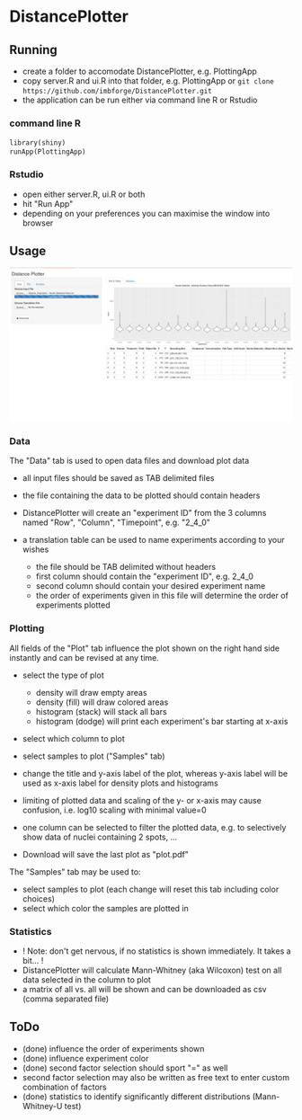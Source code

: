 # DistancePlotter #

## Running ##

- create a folder to accomodate DistancePlotter, e.g. PlottingApp
- copy server.R and ui.R into that folder, e.g. PlottingApp or `git clone https://github.com/imbforge/DistancePlotter.git`
- the application can be run either via command line R or Rstudio

### command line R ###
    library(shiny)
    runApp(PlottingApp)


### Rstudio ###
- open either server.R, ui.R or both
- hit "Run App"
- depending on your preferences you can maximise the window into browser

## Usage ##

![screenshot_mainwindow](figures/main_window_v2.png "Main Window 1")

### Data ###
The "Data" tab is used to open data files and download plot data
- all input files should be saved as TAB delimited files
- the file containing the data to be plotted should contain headers
- DistancePlotter will create an "experiment ID" from the 3 columns named "Row", "Column", "Timepoint", e.g. "2_4_0"

- a translation table can be used to name experiments according to your wishes
   - the file should be TAB delimited without headers
   - first column should contain the "experiment ID", e.g. 2_4_0
   - second column should contain your desired experiment name
   - the order of experiments given in this file will determine the order of experiments plotted

### Plotting ###
All fields of the "Plot" tab influence the plot shown on the right hand side instantly and can be revised at any time.
- select the type of plot
   - density will draw empty areas
   - density (fill) will draw colored areas
   - histogram (stack) will stack all bars
   - histogram (dodge) will print each experiment's bar starting at x-axis

- select which column to plot
- select samples to plot ("Samples" tab)


- change the title and y-axis label of the plot, whereas y-axis label will be used as x-axis label for density plots and histograms

- limiting of plotted data and scaling of the y- or x-axis may cause confusion, i.e. log10 scaling with minimal value=0

- one column can be selected to filter the plotted data, e.g. to selectively show data of nuclei containing 2 spots, ...

- Download will save the last plot as "plot.pdf"

The "Samples" tab may be used to:
- select samples to plot (each change will reset this tab including color choices)
- select which color the samples are plotted in

### Statistics ###
- ! Note: don't get nervous, if no statistics is shown immediately. It takes a bit... !
- DistancePlotter will calculate Mann-Whitney (aka Wilcoxon) test on all data selected in the column to plot
- a matrix of all vs. all will be shown and can be downloaded as csv (comma separated file)

## ToDo ##
- (done) influence the order of experiments shown
- (done) influence experiment color
- (done) second factor selection should sport "=" as well
- second factor selection may also be written as free text to enter custom combination of factors
- (done) statistics to identify significantly different distributions (Mann-Whitney-U test)


